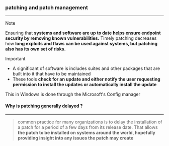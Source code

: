 ### patching and patch management
---
>[!note]
>Ensuring that **systems and software are up to date helps ensure endpoint security by removing known vulnerabilities.** Timely patching decreases how **long exploits and flaws can be used against systems, but patching also has its own set of risks.**

>[!important]
>- A significant of software is includes suites and other packages that are built into it that have to be maintained  
>- These tools **check for an update and either notify the user requesting permission to install the updates or automatically install the update**


This in Windows is done through the Microsoft's Config manager 

#### Why is patching generally delayed ?
---
>common practice for many organizations is to delay the installation of a patch for a period of a few days from its release date. That allows **the patch to be installed on systems around the world, hopefully providing insight into any issues the patch may create**


